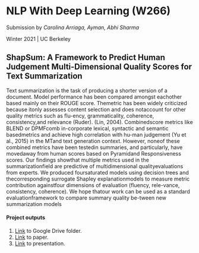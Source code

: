# NLP With Deep Learning (W266)

Submission by *Carolina Arriaga, Ayman, Abhi Sharma*

Winter 2021 | UC Berkeley

## ShapSum: A Framework to Predict Human Judgement Multi-Dimensional Quality Scores for Text Summarization

Text summarization is the task of producing a shorter version of a document.  Model performance  has  been  compared  amongst  eachother based mainly on their ROUGE score. Themetric has been widely criticized because itonly assesses content selection and does notaccount for other quality metrics such as flu-ency, grammaticality, coherence, consistency,and relevance (Ruder). (Lin, 2004). Combinedscore metrics like BLEND or DPMFcomb in-corporate lexical, syntactic and semantic basedmetrics and achieve high correlation with hu-man judgement  (Yu et  al., 2015) in  the MTand text generation context.  However,  noneof  these  combined  metrics  have  been  testedin  summaries,  and  particularly,  have  movedaway from human scores based on Pyramidand Responsiveness scores. Our findings showthat multiple metrics used in the summarizationfield are predictive of multidimensional qualityevaluations from experts.  We produced foursaturated models using decision trees and thecorresponding surrogate Shapley explanationmodels to measure metric contribution againstfour dimensions of evaluation (fluency,  rele-vance, consistency, coherence). We hope thatour work can be used as a standard evaluationframework  to  compare  summary  quality  be-tween new summarization models

#### Project outputs
1. [Link](https://drive.google.com/drive/folders/1_EzQMxyx_lvsHvgrJs7FoYFALpsZM3Xe?usp=sharing) to Google Drive folder.
2. [Link](https://github.com/abhisha1991/w266_final_project/blob/main/report/ShapSum__A_framework_to_predict_human_judgement_multi_dimensional_qualities_for_text_summarization_.pdf) to paper.
3. [Link](https://docs.google.com/presentation/d/1QM0jkJZ2foetrGy1y6AL8szoAcRdYTnJ8TeHR9dOSR4/edit?usp=sharing) to presentation.

